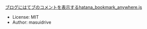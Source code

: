 [ブログにはてブのコメントを表示するhatana_bookmark_anywhere.js](http://blog.masuidrive.jp/2008/04/17/released-hatena-bookmark-anywhere/)

- License: MIT
- Author: masuidrive
